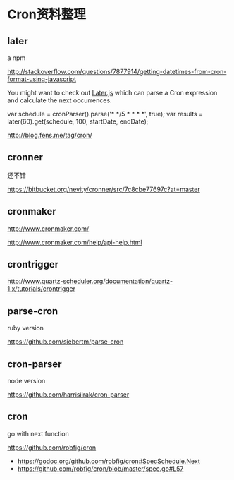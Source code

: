 # Cron资料整理


## later

a npm 

http://stackoverflow.com/questions/7877914/getting-datetimes-from-cron-format-using-javascript



You might want to check out [Later.js](https://github.com/bunkat/later) which can parse a Cron expression and calculate the next occurrences.

var schedule = cronParser().parse('* */5 * * * *', true);
var results = later(60).get(schedule, 100, startDate, endDate);

http://blog.fens.me/tag/cron/

## cronner
 
还不错

https://bitbucket.org/nevity/cronner/src/7c8cbe77697c?at=master


## cronmaker

http://www.cronmaker.com/

http://www.cronmaker.com/help/api-help.html

## crontrigger

http://www.quartz-scheduler.org/documentation/quartz-1.x/tutorials/crontrigger

## parse-cron

ruby version

https://github.com/siebertm/parse-cron

## cron-parser

node version

https://github.com/harrisiirak/cron-parser

## cron

go  with next function

https://github.com/robfig/cron

- https://godoc.org/github.com/robfig/cron#SpecSchedule.Next
- https://github.com/robfig/cron/blob/master/spec.go#L57

